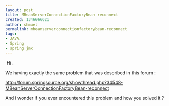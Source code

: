 ```yaml
---
layout: post
title: MBeanServerConnectionFactoryBean reconnect
created: 1346666621
author: shmuel
permalink: mbeanserverconnectionfactorybean-reconnect
tags:
- JAVA
- Spring
- spring jmx
---
```

<p>&nbsp;Hi .</p>
<p>We having exactly the same problem that was described in this forum :</p>
<p><a href="http://forum.springsource.org/showthread.php?34548-MBeanServerConnectionFactoryBean-reconnect">http://forum.springsource.org/showthread.php?34548-MBeanServerConnectionFactoryBean-reconnect</a></p>
<p>And i wonder if you ever encountered&nbsp;this problem and how you solved it ?&nbsp;</p>
